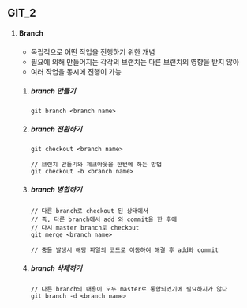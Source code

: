 ## GIT_2

1. #### Branch

   - 독립적으로 어떤 작업을 진행하기 위한 개념
   - 필요에 의해 만들어지는 각각의 브랜치는 다른 브랜치의 영향을 받지 않아
   - 여러 작업을 동시에 진행이 가능

   1. ##### branch 만들기

      ```
      git branch <branch name>
      ```

   2. ##### branch 전환하기

      ```
      git checkout <branch name>
      
      // 브랜치 만들기와 체크아웃을 한번에 하는 방법
      git checkout -b <branch name>
      ```

   3. ##### branch 병합하기

      ```
      // 다른 branch로 checkout 된 상태에서 
      // 즉, 다른 branch에서 add 와 commit을 한 후에
      // 다시 master branch로 checkout
      git merge <branch name>
      
      // 충돌 발생시 해당 파일의 코드로 이동하여 해결 후 add와 commit
      ```

   4. ##### branch 삭제하기

      ```
      // 다른 branch의 내용이 모두 master로 통합되었기에 필요하지가 않다
      git branch -d <branch name>
      ```

      